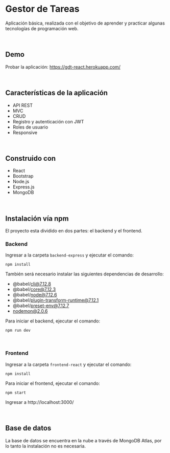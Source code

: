 # Gestor de Tareas
Aplicación básica, realizada con el objetivo de aprender y practicar algunas tecnologías de programación web.

<br>

## Demo
Probar la aplicación: https://gdt-react.herokuapp.com/

<br>

## Características de la aplicación
- API REST
- MVC
- CRUD
- Registro y autenticación con JWT
- Roles de usuario
- Responsive

<br>

## Construido con
- React
- Bootstrap
- Node.js
- Express.js
- MongoDB

<br>

## Instalación vía npm
El proyecto esta dividido en dos partes: el backend y el frontend. 

### **Backend**
Ingresar a la carpeta `backend-express` y ejecutar el comando:
```
npm install
```
También será necesario instalar las siguientes dependencias de desarrollo:
- @babel/cli@7.12.8
- @babel/core@7.12.3
- @babel/node@7.12.6
- @babel/plugin-transform-runtime@7.12.1
- @babel/preset-env@7.12.7
- nodemon@2.0.6

Para iniciar el backend, ejecutar el comando:
```
npm run dev
```
<br>

### **Frontend**
Ingresar a la carpeta `frontend-react` y ejecutar el comando:
```
npm install
```

Para iniciar el frontend, ejecutar el comando:
```
npm start
```

Ingresar a http://localhost:3000/

<br>

## Base de datos
La base de datos se encuentra en la nube a través de MongoDB Atlas, por lo tanto la instalación no es necesaria.